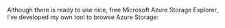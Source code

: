 Although there is ready to use nice, free Microsoft Azure Storage Explorer, I’ve developed my own tool to browse Azure Storage:
